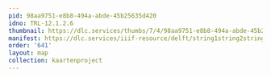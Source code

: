 ```yaml
---
pid: 98aa9751-e8b8-494a-abde-45b25635d420
idno: TRL-12.1.2.6
thumbnail: https://dlc.services/thumbs/7/4/98aa9751-e8b8-494a-abde-45b25635d420/full/400,339/0/default.jpg
manifest: https://dlc.services/iiif-resource/delft/string1string2string3/kaartenproject-2007/TRL-12.1.2.6
order: '641'
layout: map
collection: kaartenproject
---
```

